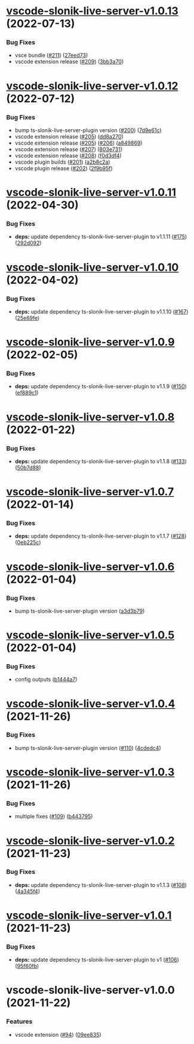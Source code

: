 # [vscode-slonik-live-server-v1.0.13](https://github.com/hoonoh/slonik-live-server/compare/vscode-slonik-live-server-v1.0.12...vscode-slonik-live-server-v1.0.13) (2022-07-13)


### Bug Fixes

* vsce bundle ([#211](https://github.com/hoonoh/slonik-live-server/issues/211)) ([27eed73](https://github.com/hoonoh/slonik-live-server/commit/27eed7331be3a335a651334d686245c0f579351d))
* vscode extension release ([#209](https://github.com/hoonoh/slonik-live-server/issues/209)) ([3bb3a70](https://github.com/hoonoh/slonik-live-server/commit/3bb3a70dd4e3cb1df2c194167de7902f8a32991e))

# [vscode-slonik-live-server-v1.0.12](https://github.com/hoonoh/slonik-live-server/compare/vscode-slonik-live-server-v1.0.11...vscode-slonik-live-server-v1.0.12) (2022-07-12)


### Bug Fixes

* bump ts-slonik-live-server-plugin version ([#200](https://github.com/hoonoh/slonik-live-server/issues/200)) ([7d9e61c](https://github.com/hoonoh/slonik-live-server/commit/7d9e61cc6f111b878b708e5d521748da533b4b83))
* vscode extension release ([#205](https://github.com/hoonoh/slonik-live-server/issues/205)) ([dd8a270](https://github.com/hoonoh/slonik-live-server/commit/dd8a27045529f6ef68db1a29e97c8682025f0aa1))
* vscode extension release ([#205](https://github.com/hoonoh/slonik-live-server/issues/205)) ([#206](https://github.com/hoonoh/slonik-live-server/issues/206)) ([a849869](https://github.com/hoonoh/slonik-live-server/commit/a849869f8f6c25db0540e2a28f23490b684a7aee))
* vscode extension release ([#207](https://github.com/hoonoh/slonik-live-server/issues/207)) ([803e731](https://github.com/hoonoh/slonik-live-server/commit/803e731e0843e6bed5235c0098d0076ecfce3c53))
* vscode extension release ([#208](https://github.com/hoonoh/slonik-live-server/issues/208)) ([f0d3df4](https://github.com/hoonoh/slonik-live-server/commit/f0d3df4fb04b3e4bf71d734322a0aa51c981f3f3))
* vscode plugin builds ([#201](https://github.com/hoonoh/slonik-live-server/issues/201)) ([a2b8c2a](https://github.com/hoonoh/slonik-live-server/commit/a2b8c2a7453c63fc8bc269ab80faf0d62fd26596))
* vscode plugin release ([#202](https://github.com/hoonoh/slonik-live-server/issues/202)) ([2f9b95f](https://github.com/hoonoh/slonik-live-server/commit/2f9b95f14f8113aa04e086ac52b1dc3e9ac74daf))

# [vscode-slonik-live-server-v1.0.11](https://github.com/hoonoh/slonik-live-server/compare/vscode-slonik-live-server-v1.0.10...vscode-slonik-live-server-v1.0.11) (2022-04-30)


### Bug Fixes

* **deps:** update dependency ts-slonik-live-server-plugin to v1.1.11 ([#175](https://github.com/hoonoh/slonik-live-server/issues/175)) ([292d092](https://github.com/hoonoh/slonik-live-server/commit/292d09280ae116b163a0ff21e5be4b8857c3da1a))

# [vscode-slonik-live-server-v1.0.10](https://github.com/hoonoh/slonik-live-server/compare/vscode-slonik-live-server-v1.0.9...vscode-slonik-live-server-v1.0.10) (2022-04-02)


### Bug Fixes

* **deps:** update dependency ts-slonik-live-server-plugin to v1.1.10 ([#167](https://github.com/hoonoh/slonik-live-server/issues/167)) ([25e69fe](https://github.com/hoonoh/slonik-live-server/commit/25e69fe3981b550a6ff58ee48330e6ba3a1c7511))

# [vscode-slonik-live-server-v1.0.9](https://github.com/hoonoh/slonik-live-server/compare/vscode-slonik-live-server-v1.0.8...vscode-slonik-live-server-v1.0.9) (2022-02-05)


### Bug Fixes

* **deps:** update dependency ts-slonik-live-server-plugin to v1.1.9 ([#150](https://github.com/hoonoh/slonik-live-server/issues/150)) ([ef889c1](https://github.com/hoonoh/slonik-live-server/commit/ef889c11740c57c3d5ead842cd49ec126b49cd3c))

# [vscode-slonik-live-server-v1.0.8](https://github.com/hoonoh/slonik-live-server/compare/vscode-slonik-live-server-v1.0.7...vscode-slonik-live-server-v1.0.8) (2022-01-22)


### Bug Fixes

* **deps:** update dependency ts-slonik-live-server-plugin to v1.1.8 ([#133](https://github.com/hoonoh/slonik-live-server/issues/133)) ([50b7d88](https://github.com/hoonoh/slonik-live-server/commit/50b7d88240e84355df04ddb5110743166f63ded4))

# [vscode-slonik-live-server-v1.0.7](https://github.com/hoonoh/slonik-live-server/compare/vscode-slonik-live-server-v1.0.6...vscode-slonik-live-server-v1.0.7) (2022-01-14)


### Bug Fixes

* **deps:** update dependency ts-slonik-live-server-plugin to v1.1.7 ([#128](https://github.com/hoonoh/slonik-live-server/issues/128)) ([0eb225c](https://github.com/hoonoh/slonik-live-server/commit/0eb225cc52aab9c125e16cf920f246a233866b94))

# [vscode-slonik-live-server-v1.0.6](https://github.com/hoonoh/slonik-live-server/compare/vscode-slonik-live-server-v1.0.5...vscode-slonik-live-server-v1.0.6) (2022-01-04)


### Bug Fixes

* bump ts-slonik-live-server-plugin version ([a3d3b79](https://github.com/hoonoh/slonik-live-server/commit/a3d3b798b057fecee59d6d07305ed86817afb80f))

# [vscode-slonik-live-server-v1.0.5](https://github.com/hoonoh/slonik-live-server/compare/vscode-slonik-live-server-v1.0.4...vscode-slonik-live-server-v1.0.5) (2022-01-04)


### Bug Fixes

* config outputs ([b1444a7](https://github.com/hoonoh/slonik-live-server/commit/b1444a7e6d2d76b4fc85415af63493ea601cdf23))

# [vscode-slonik-live-server-v1.0.4](https://github.com/hoonoh/slonik-live-server/compare/vscode-slonik-live-server-v1.0.3...vscode-slonik-live-server-v1.0.4) (2021-11-26)


### Bug Fixes

* bump ts-slonik-live-server-plugin version ([#110](https://github.com/hoonoh/slonik-live-server/issues/110)) ([4cdedc4](https://github.com/hoonoh/slonik-live-server/commit/4cdedc4ef836fd3b6e0217f9e3ce8307bd8a685d))

# [vscode-slonik-live-server-v1.0.3](https://github.com/hoonoh/slonik-live-server/compare/vscode-slonik-live-server-v1.0.2...vscode-slonik-live-server-v1.0.3) (2021-11-26)


### Bug Fixes

* multiple fixes ([#109](https://github.com/hoonoh/slonik-live-server/issues/109)) ([b443795](https://github.com/hoonoh/slonik-live-server/commit/b4437956e2985b03d905017115ea4b18a7a56e5d))

# [vscode-slonik-live-server-v1.0.2](https://github.com/hoonoh/slonik-live-server/compare/vscode-slonik-live-server-v1.0.1...vscode-slonik-live-server-v1.0.2) (2021-11-23)


### Bug Fixes

* **deps:** update dependency ts-slonik-live-server-plugin to v1.1.3 ([#108](https://github.com/hoonoh/slonik-live-server/issues/108)) ([4a345f4](https://github.com/hoonoh/slonik-live-server/commit/4a345f4f5353bd6084039835d7040686f53befb8))

# [vscode-slonik-live-server-v1.0.1](https://github.com/hoonoh/slonik-live-server/compare/vscode-slonik-live-server-v1.0.0...vscode-slonik-live-server-v1.0.1) (2021-11-23)


### Bug Fixes

* **deps:** update dependency ts-slonik-live-server-plugin to v1 ([#106](https://github.com/hoonoh/slonik-live-server/issues/106)) ([95f60fb](https://github.com/hoonoh/slonik-live-server/commit/95f60fb4a915c5f4239fe3b61b273b206dcceaf3))

# vscode-slonik-live-server-v1.0.0 (2021-11-22)


### Features

* vscode extension ([#94](https://github.com/hoonoh/slonik-live-server/issues/94)) ([09ee835](https://github.com/hoonoh/slonik-live-server/commit/09ee8356b45ccd780a25a2b51059427588b6b89d))
